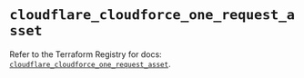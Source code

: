 # `cloudflare_cloudforce_one_request_asset`

Refer to the Terraform Registry for docs: [`cloudflare_cloudforce_one_request_asset`](https://registry.terraform.io/providers/cloudflare/cloudflare/5.8.4/docs/resources/cloudforce_one_request_asset).
